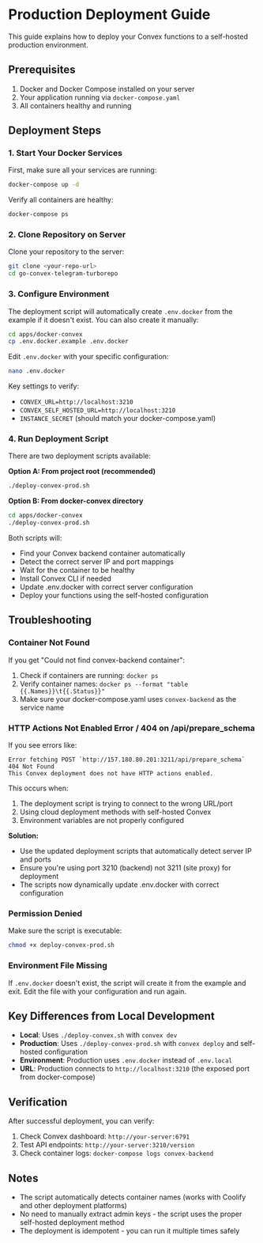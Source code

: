# Production Deployment Guide

This guide explains how to deploy your Convex functions to a self-hosted production environment.

## Prerequisites

1. Docker and Docker Compose installed on your server
2. Your application running via `docker-compose.yaml`
3. All containers healthy and running

## Deployment Steps

### 1. Start Your Docker Services

First, make sure all your services are running:

```bash
docker-compose up -d
```

Verify all containers are healthy:

```bash
docker-compose ps
```

### 2. Clone Repository on Server

Clone your repository to the server:

```bash
git clone <your-repo-url>
cd go-convex-telegram-turborepo
```

### 3. Configure Environment

The deployment script will automatically create `.env.docker` from the example if it doesn't exist. You can also create it manually:

```bash
cd apps/docker-convex
cp .env.docker.example .env.docker
```

Edit `.env.docker` with your specific configuration:

```bash
nano .env.docker
```

Key settings to verify:
- `CONVEX_URL=http://localhost:3210`
- `CONVEX_SELF_HOSTED_URL=http://localhost:3210`
- `INSTANCE_SECRET` (should match your docker-compose.yaml)

### 4. Run Deployment Script

There are two deployment scripts available:

**Option A: From project root (recommended)**
```bash
./deploy-convex-prod.sh
```

**Option B: From docker-convex directory**
```bash
cd apps/docker-convex
./deploy-convex-prod.sh
```

Both scripts will:
- Find your Convex backend container automatically
- Detect the correct server IP and port mappings
- Wait for the container to be healthy
- Install Convex CLI if needed
- Update .env.docker with correct server configuration
- Deploy your functions using the self-hosted configuration

## Troubleshooting

### Container Not Found

If you get "Could not find convex-backend container":

1. Check if containers are running: `docker ps`
2. Verify container names: `docker ps --format "table {{.Names}}\t{{.Status}}"`
3. Make sure your docker-compose.yaml uses `convex-backend` as the service name

### HTTP Actions Not Enabled Error / 404 on /api/prepare_schema

If you see errors like:
```
Error fetching POST `http://157.180.80.201:3211/api/prepare_schema` 404 Not Found
This Convex deployment does not have HTTP actions enabled.
```

This occurs when:
1. The deployment script is trying to connect to the wrong URL/port
2. Using cloud deployment methods with self-hosted Convex
3. Environment variables are not properly configured

**Solution:**
- Use the updated deployment scripts that automatically detect server IP and ports
- Ensure you're using port 3210 (backend) not 3211 (site proxy) for deployment
- The scripts now dynamically update .env.docker with correct configuration

### Permission Denied

Make sure the script is executable:

```bash
chmod +x deploy-convex-prod.sh
```

### Environment File Missing

If `.env.docker` doesn't exist, the script will create it from the example and exit. Edit the file with your configuration and run again.

## Key Differences from Local Development

- **Local**: Uses `./deploy-convex.sh` with `convex dev`
- **Production**: Uses `./deploy-convex-prod.sh` with `convex deploy` and self-hosted configuration
- **Environment**: Production uses `.env.docker` instead of `.env.local`
- **URL**: Production connects to `http://localhost:3210` (the exposed port from docker-compose)

## Verification

After successful deployment, you can verify:

1. Check Convex dashboard: `http://your-server:6791`
2. Test API endpoints: `http://your-server:3210/version`
3. Check container logs: `docker-compose logs convex-backend`

## Notes

- The script automatically detects container names (works with Coolify and other deployment platforms)
- No need to manually extract admin keys - the script uses the proper self-hosted deployment method
- The deployment is idempotent - you can run it multiple times safely